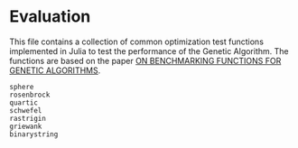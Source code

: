 # Evaluation

This file contains a collection of common optimization test functions implemented in Julia to test the performance of the Genetic Algorithm. The functions are based on the paper [ON BENCHMARKING FUNCTIONS FOR GENETIC ALGORITHMS](https://web.archive.org/web/20190302201555id_/http://pdfs.semanticscholar.org/a8fe/54b39bd06fd703520bbd134c08a87e0baff0.pdf).


```@docs
sphere
rosenbrock
quartic
schwefel
rastrigin
griewank
binarystring
```